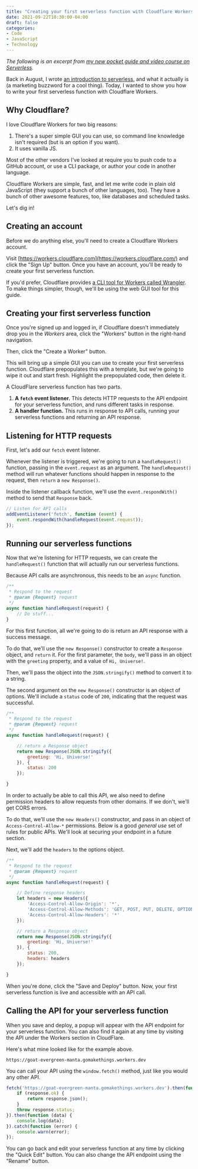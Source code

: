 ```yaml
---
title: "Creating your first serverless function with Cloudflare Workers"
date: 2021-09-22T10:30:00-04:00
draft: false
categories:
- Code
- JavaScript
- Technology
---
```


_The following is an excerpt from [my new pocket guide and video course on Serverless](https://vanillajsguides.com/serverless/)._

Back in August, I wrote [an introduction to serverless](/what-is-serverless/), and what it actually is (a marketing buzzword for a cool thing). Today, I wanted to show you how to write your first serverless function with Cloudflare Workers.

## Why Cloudflare?

I love Cloudflare Workers for two big reasons:

1. There's a super simple GUI you can use, so command line knowledge isn't required (but is an option if you want).
2. It uses vanilla JS.

Most of the other vendors I've looked at require you to push code to a GitHub account, or use a CLI package, or author your code in another language.

Cloudflare Workers are simple, fast, and let me write code in plain old JavaScript (they support a bunch of other languages, too). They have a bunch of other awesome features, too, like databases and scheduled tasks.

Let's dig in!

## Creating an account

Before we do anything else, you'll need to create a Cloudflare Workers account.

Visit [https://workers.cloudflare.com](https://workers.cloudflare.com/) and click the "Sign Up" button. Once you have an account, you'll be ready to create your first serverless function.

If you'd prefer, Cloudflare provides [a CLI tool for Workers called Wrangler](https://developers.cloudflare.com/workers/cli-wrangler). To make things simpler, though, we'll be using the web GUI tool for this guide.

## Creating your first serverless function

Once you're signed up and logged in, if Cloudflare doesn't immediately drop you in the _Workers_ area, click the "Workers" button in the right-hand navigation.

Then, click the "Create a Worker" button.

This will bring up a simple GUI you can use to create your first serverless function. Cloudflare prepopulates this with a template, but we're going to wipe it out and start fresh. Highlight the prepopulated code, then delete it.

A CloudFlare serverless function has two parts.

1. **A `fetch` event listener.** This detects HTTP requests to the API endpoint for your serverless function, and runs different tasks in response.
2. **A handler function.** This runs in response to API calls, running your serverless functions and returning an API response.

## Listening for HTTP requests

First, let's add our `fetch` event listener.

Whenever the listener is triggered, we're going to run a `handleRequest()` function, passing in the `event.request` as an argument. The `handleRequest()` method will run whatever functions should happen in response to the request, then `return` a `new Response()`.

Inside the listener callback function, we'll use the `event.respondWith()` method to send that `Response` back.

```js
// Listen for API calls
addEventListener('fetch', function (event) {
	event.respondWith(handleRequest(event.request));
});
```

## Running our serverless functions

Now that we're listening for HTTP requests, we can create the `handleRequest()` function that will actually run our serverless functions.

Because API calls are asynchronous, this needs to be an `async` function.

```js
/**
 * Respond to the request
 * @param {Request} request
 */
async function handleRequest(request) {
	// Do stuff...
}
```

For this first function, all we're going to do is return an API response with a success message.

To do that, we'll use the `new Response()` constructor to create a `Response` object, and `return` it. For the first parameter, the `body`, we'll pass in an object with the `greeting` property, and a value of `Hi, Universe!`.

Then, we'll pass the object into the `JSON.stringify()` method to convert it to a string.

The second argument on the `new Response()` constructor is an object of options. We'll include a `status` code of `200`, indicating that the request was successful.

```js
/**
 * Respond to the request
 * @param {Request} request
 */
async function handleRequest(request) {

	// return a Response object
	return new Response(JSON.stringify({
		greeting: 'Hi, Universe!'
	}), {
		status: 200
	});

}
```

In order to actually be able to call this API, we also need to define permission headers to allow requests from other domains. If we don't, we'll get CORS errors.

To do that, we'll use the `new Headers()` constructor, and pass in an object of `Access-Control-Allow-*` permissions. Below is a good _general use_ set of rules for public APIs. We'll look at securing your endpoint in a future section.

Next, we'll add the `headers` to the options object.

```js
/**
 * Respond to the request
 * @param {Request} request
 */
async function handleRequest(request) {

	// Define response headers
	let headers = new Headers({
		'Access-Control-Allow-Origin': '*',
		'Access-Control-Allow-Methods': 'GET, POST, PUT, DELETE, OPTIONS',
		'Access-Control-Allow-Headers': '*'
	});

	// return a Response object
	return new Response(JSON.stringify({
		greeting: 'Hi, Universe!'
	}), {
		status: 200,
		headers: headers
	});

}
```

When you're done, click the "Save and Deploy" button. Now, your first serverless function is live and accessible with an API call.

## Calling the API for your serverless function

When you save and deploy, a popup will appear with the API endpoint for your serverless function. You can also find it again at any time by visiting the API under the Workers section in CloudFlare.

Here's what mine looked like for the example above.

```
https://goat-evergreen-manta.gomakethings.workers.dev
```

You can call your API using the `window.fetch()` method, just like you would any other API.

```js
fetch('https://goat-evergreen-manta.gomakethings.workers.dev').then(function (response) {
	if (response.ok) {
		return response.json();
	}
	throw response.status;
}).then(function (data) {
	console.log(data);
}).catch(function (error) {
	console.warn(error);
});
```

You can go back and edit your serverless function at any time by clicking the "Quick Edit" button. You can also change the API endpoint using the "Rename" button.